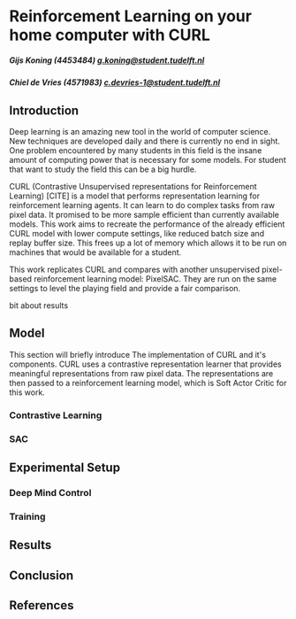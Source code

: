 # Reinforcement Learning on your home computer with CURL
##### Gijs Koning (4453484) g.koning@student.tudelft.nl
##### Chiel de Vries (4571983) c.devries-1@student.tudelft.nl

## Introduction

Deep learning is an amazing new tool in the world of computer science. New techniques are developed daily and there is currently no end in sight. One problem encountered by many students in this field is the insane amount of computing power that is necessary for some models. For student that want to study the field this can be a big hurdle. 

CURL (Contrastive Unsupervised representations for Reinforcement Learning) [CITE] is a  model that performs representation learning for reinforcement learning agents. It can learn to do complex tasks from raw pixel data.  It promised to be more sample efficient than currently available models. This work aims to recreate the performance of the already efficient CURL model with lower compute settings, like reduced batch size and replay buffer size. This frees up a lot of memory which allows it to be run on machines that would be available for a student. 

This work replicates CURL and  compares with another unsupervised pixel-based reinforcement learning model: PixelSAC. They are run on the same settings to level the playing field and provide a fair comparison.

bit about results

## Model
This section will briefly introduce The implementation of CURL and it's components. CURL uses a contrastive representation learner that provides meaningful representations from raw pixel data. The representations are then passed to a reinforcement learning model, which is Soft Actor Critic for this work.

### Contrastive Learning

### SAC

## Experimental Setup



### Deep Mind Control

### Training

## Results

## Conclusion

## References

